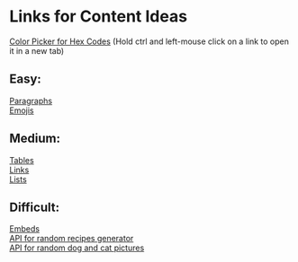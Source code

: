 # Links for Content Ideas
<a href="https://www.w3schools.com/colors/colors_picker.asp" target="_blank" rel="noopener noreferrer">Color Picker for Hex Codes</a> (Hold ctrl and left-mouse click on a link to open it in a new tab)<br/>
## Easy:<br/>
<a href="https://www.w3schools.com/html/html_paragraphs.asp" target="_blank">Paragraphs</a><br/>
<a href="https://www.w3schools.com/html/html_emojis.asp" target="_blank">Emojis</a><br/>
## Medium:<br/>
<a href="https://www.w3schools.com/tags/tag_table.asp" target="_blank">Tables</a><br/>
<a href="https://www.w3schools.com/html/html_links.asp" target="_blank">Links</a><br/>
<a href="https://www.w3schools.com/html/html_lists.asp" target="_blank">Lists</a><br/>
## Difficult:
<a href="https://www.w3schools.com/TAGS/tag_embed.asp" target="_blank">Embeds</a><br/>
<a href="https://codepen.io/medda/pen/ZEEzXKj" target="_blank">API for random recipes generator</a><br/>
<a href="https://codepen.io/JoryIanSmith/pen/dyPZrML" target="_blank">API for random dog and cat pictures</a><br/>
